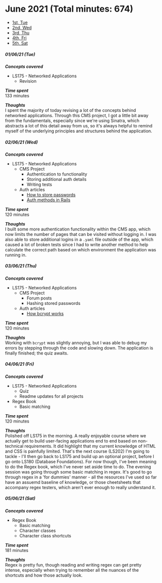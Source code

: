 # June 2021 (Total minutes: 674)
- [1st, Tue](#010621-tue)
- [2nd, Wed](#020621-wed)
- [3rd, Thu](#030621-thu)
- [4th, Fri](#040621-fri)
- [5th, Sat](#050621-sat)

##### 01/06/21 (Tue)
__*Concepts covered*__<br/>
- LS175 - Networked Applications
  - Revision

__*Time spent*__<br/>
133 minutes

__*Thoughts*__<br/>
I spent the majority of today revising a lot of the concepts behind networked applications. Through this CMS project, I got a little bit away from the fundamentals, especially since we're using Sinatra, which abstracts a lot of this detail away from us, so it's always helpful to remind myself of the underlying principles and structures behind the application.

##### 02/06/21 (Wed)
__*Concepts covered*__<br/>
- LS175 - Networked Applications
  - CMS Project
    - Authentication to functionality
    - Storing additional auth details
    - Writing tests
  - Auth articles
    - [How to store passwords](https://web.archive.org/web/20190416200849/http://dustwell.com/how-to-handle-passwords-bcrypt.html)
    - [Auth methods in Rails](https://launchschool.com/blog/authentication-methods-in-rails)

__*Time spent*__<br/>
120 minutes

__*Thoughts*__<br/>
I built some more authentication functionality within the CMS app, which now limits the number of pages that can be visited without logging in. I was also able to store additional logins in a `.yaml` file outside of the app, which caused a lot of broken tests since I had to write another method to help calculate the correct path based on which environment the application was running in.

##### 03/06/21 (Thu)
__*Concepts covered*__<br/>
- LS175 - Networked Applications
  - CMS Project
    - Forum posts
    - Hashing stored passwords
  - Auth articles
    - [How bcrypt works](https://www.rubyguides.com/2017/06/there-is-no-magic-in-ruby/)

__*Time spent*__<br/>
120 minutes

__*Thoughts*__<br/>
Working with `bcrypt` was slightly annoying, but I was able to debug my errors by stepping through the code and slowing down. The application is finally finished; the quiz awaits.

##### 04/06/21 (Fri)
__*Concepts covered*__<br/>
- LS175 - Networked Applications
  - Quiz
  - Readme updates for all projects
- Regex Book
  - Basic matching

__*Time spent*__<br/>
120 minutes

__*Thoughts*__<br/>
Polished off LS175 in the morning. A really enjoyable course where we actually get to build user-facing applications end to end based on non-technical requirements. It did highlight that my current knowledge of HTML and CSS is painfully limited. That's the next course (LS202) I'm going to tackle - I'll then go back to LS175 and build up an optional project, before I go onto LS180 (Database Foundations). For now though, I've been meaning to do the Regex book, which I've never set aside time to do. The evening session was going through some basic matching in regex. It's good to go through regex in a 'for dummies' manner - all the resources I've used so far have an assuemd baseline of knowledge, or those cheetsheets that accompany regex testers, which aren't ever enough to really understand it.

##### 05/06/21 (Sat)
__*Concepts covered*__<br/>
- Regex Book
  - Basic matching
  - Character classes
  - Character class shortcuts

__*Time spent*__<br/>
181 minutes

__*Thoughts*__<br/>
Regex is pretty fun, though reading and writing regex can get pretty intense, especially when trying to remember all the nuances of the shortcuts and how those actually look.
